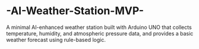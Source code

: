 # -AI-Weather-Station-MVP-
A minimal AI-enhanced weather station built with Arduino UNO that collects temperature, humidity, and atmospheric pressure data, and provides a basic weather forecast using rule-based logic.
